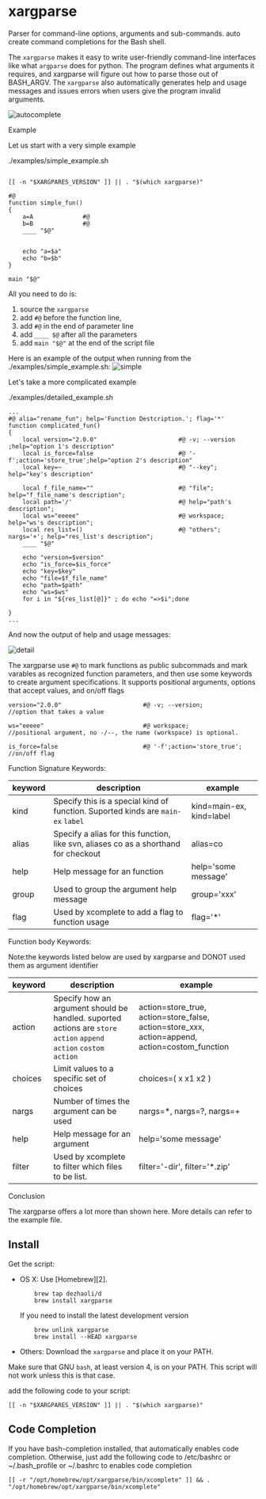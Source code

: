 xargparse
=======

Parser for command-line options, arguments and sub-commands. auto create command completions for the Bash shell.

The `xargparse` makes it easy to write user-friendly command-line interfaces like what `argparse` does for python. The program defines what arguments it requires, and xargparse will figure out how to parse those out of BASH_ARGV. The `xargparse` also automatically generates help and usage messages and issues errors when users give the program invalid arguments.

![autocomplete](https://user-images.githubusercontent.com/23163073/177006071-536351c6-4ac3-4228-9756-a668b42d995e.gif)



Example

Let us start with a very simple example

./examples/simple_example.sh
```shell

[[ -n "$XARGPARES_VERSION" ]] || . "$(which xargparse)"

#@
function simple_fun()
{
    a=A              #@ 
    b=B              #@ 
    ____ "$@"


    echo "a=$a"
    echo "b=$b"
}

main "$@"

```
All you need to do is:
1. source the `xargparse`
2. add `#@` before the function line, 
3. add `#@` in the end of parameter line
4. add `____ $@` after all the parameters
5. add `main "$@"` at the end of the script file

Here is an example of the output when running from the ./examples/simple_example.sh:
![simple](https://user-images.githubusercontent.com/23163073/177006668-27eb6ca0-8f3b-4718-83bf-1a6b00817bfb.gif)



Let's take a more complicated example

./examples/detailed_example.sh

```shell
...
#@ alia="rename_fun"; help='Function Destcription.'; flag='*'
function complicated_fun()
{
    local version="2.0.0"                       #@ -v; --version ;help="option 1's description"
    local is_force=false                        #@ '-f';action='store_true';help="option 2's description"
    local key=~                                 #@ "--key"; help="key's description"

    local f_file_name=""                        #@ "file"; help="f_file_name's description";
    local path='/'                              #@ help="path's description";
    local ws="eeeee"                            #@ workspace; help="ws's description";
    local res_list=()                           #@ "others"; nargs='+'; help="res_list's description";
    ____ "$@"

    echo "version=$version"
    echo "is_force=$is_force"
    echo "key=$key"
    echo "file=$f_file_name"
    echo "path=$path"
    echo "ws=$ws"
    for i in "${res_list[@]}" ; do echo "=>$i";done

}
...
```

And now the output of help and usage messages:

![detail](https://user-images.githubusercontent.com/23163073/177007375-a6af11c9-6245-432d-8cb3-d0ba4cdba844.gif)


The xargparse use `#@` to mark functions as public subcommads and mark varables as recognized function parameters, and then use some keywords to create argument specifications. It supports positional arguments, options that accept values, and on/off flags

```shell
version="2.0.0"                       #@ -v; --version;			//option that takes a value 

ws="eeeee"                            #@ workspace;			//positional argument, no -/--, the name (workspace) is optional.

is_force=false                        #@ '-f';action='store_true';	//on/off flag
```



Function Signature Keywords:

|  keyword   |  description  | example
|  ----  | ----  | ----  |
|kind| Specify this is a special kind of function. Suported kinds are `main-ex`  `label`  | kind=main-ex, kind=label |
|alias| Specify a alias for this function, like svn, aliases co as a shorthand for checkout |alias=co |
|help| Help message for an function | help='some message' |
|group| Used to group the argument help message  | group='xxx'  |
|flag| Used by xcomplete to add a flag to function usage | flag='*'  |

Function body Keywords:

Note:the keywords listed below are used by xargparse and DONOT used them as argument identifier

|  keyword   |  description  | example
|  ----  | ----  | ----  |
|action| Specify how an argument should be handled. suported actions are `store action`  `append action`  `costom action` | action=store_true, action=store_false, action=store_xxx, action=append,  action=costom_function |
|choices| Limit values to a specific set of choices |choices=( x x1 x2 ) |
|nargs| Number of times the argument can be used | nargs=*, nargs=?, nargs=+  |
|help| Help message for an argument | help='some message' |
|filter| Used by xcomplete to filter which files to be list.  | filter='-dir', filter='*.zip'  |




Conclusion

The xargparse offers a lot more than shown here. More details can refer to the example file.



Install
-------

Get the script:

 *  OS X: Use [Homebrew][2].

	```shell
        brew tap dezhaoli/d
        brew install xargparse
	```

    If you need to install the latest development version
    
	```shell
        brew unlink xargparse
        brew install --HEAD xargparse
	```

 * Others: Download the `xargparse` and place it on your PATH.
 
Make sure that GNU `bash`, at least version 4, is on your PATH. This script will
not work unless this is that case. 

add the following code to your script:

    [[ -n "$XARGPARES_VERSION" ]] || . "$(which xargparse)"

Code Completion
-------

If you have bash-completion installed, that automatically enables code completion. 
Otherwise, just add the following code to /etc/bashrc or ~/.bash_profile or ~/.bashrc
to enables code completion

    [[ -r "/opt/homebrew/opt/xargparse/bin/xcomplete" ]] && . "/opt/homebrew/opt/xargparse/bin/xcomplete"

